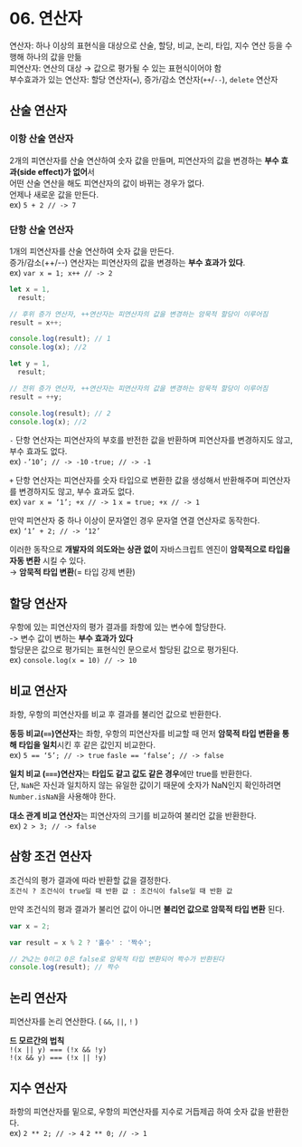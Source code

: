 # 06. 연산자

연산자: 하나 이상의 표현식을 대상으로 산술, 할당, 비교, 논리, 타입, 지수 연산 등을 수행해 하나의 값을 만듦<br>
피연산자: 연산의 대상 → 값으로 평가될 수 있는 표현식이어야 함<br>
부수효과가 있는 연산자: 할당 연산자(`=`), 증가/감소 연산자(`++`/`--`), `delete` 연산자

## 산술 연산자

### 이항 산술 연산자

2개의 피연산자를 산술 연산하여 숫자 값을 만들며, 피연산자의 값을 변경하는 **부수 효과(side effect)가 없어**서<br>
어떤 산술 연산을 해도 피연산자의 값이 바뀌는 경우가 없다. <br>
언제나 새로운 값을 만든다.<br>
ex) `5 + 2 // -> 7`

### 단항 산술 연산자

1개의 피연산자를 산술 연산하여 숫자 값을 만든다.<br>
증가/감소(++/--) 연산자는 피연산자의 값을 변경하는 **부수 효과가 있다**. <br>
ex) `var x = 1; x++ // -> 2`

```js
let x = 1,
  result;

// 후위 증가 연산자, ++연산자는 피연산자의 값을 변경하는 암묵적 할당이 이루어짐
result = x++;

console.log(result); // 1
console.log(x); //2

let y = 1,
  result;

// 전위 증가 연산자, ++연산자는 피연산자의 값을 변경하는 암묵적 할당이 이루어짐
result = ++y;

console.log(result); // 2
console.log(x); //2
```

`-` 단항 연산자는 피연산자의 부호를 반전한 값을 반환하며 피연산자를 변경하지도 않고, 부수 효과도 없다. <br>
ex) `-’10’; // -> -10` `-true; // -> -1`

`+` 단항 연산자는 피연산자를 숫자 타입으로 변환한 값을 생성해서 반환해주며 피연산자를 변경하지도 않고, 부수 효과도 없다. <br>
ex) `var x = ‘1’; +x // -> 1` `x = true; +x // -> 1`

만약 피연산자 중 하나 이상이 문자열인 경우 문자열 연결 연산자로 동작한다. <br>
ex) `‘1’ + 2; // -> ‘12’`

이러한 동작으로 **개발자의 의도와는 상관 없이** 자바스크립트 엔진이 **암묵적으로 타입을 자동 변환** 시킬 수 있다. <br>
→ **암묵적 타입 변환**(= 타입 강제 변환)

## 할당 연산자

우항에 있는 피연산자의 평가 결과를 좌항에 있는 변수에 할당한다. <br>
-> 변수 값이 변하는 **부수 효과가 있다** <br>
할당문은 값으로 평가되는 표현식인 문으로서 할당된 값으로 평가된다. <br>
ex) `console.log(x = 10) // -> 10`

## 비교 연산자

좌항, 우항의 피연산자를 비교 후 결과를 불리언 값으로 반환한다.

**동등 비교(`==`)연산자**는 좌항, 우항의 피연산자를 비교할 때 먼저 **암묵적 타입 변환을 통해 타입을 일치**시킨 후 같은 값인지 비교한다. <br>
ex) `5 == ‘5’; // -> true` `fasle == ‘false’; // -> false`

**일치 비교 (`===`)연산자**는 **타입도 같고 값도 같은 경우**에만 true를 반환한다. <br>
단, `NaN`은 자신과 일치하지 않는 유일한 값이기 때문에 숫자가 NaN인지 확인하려면 `Number.isNaN`을 사용해야 한다.

**대소 관계 비교 연산자**는 피연산자의 크기를 비교하여 불리언 값을 반환한다. <br>
ex) `2 > 3; // -> false`

## 삼항 조건 연산자

조건식의 평가 결과에 따라 반환할 값을 결정한다.<br>
`조건식 ? 조건식이 true일 때 반환 값 : 조건식이 false일 때 반환 값`

만약 조건식의 평과 결과가 불리언 값이 아니면 **불리언 값으로 암묵적 타입 변환** 된다.<br>

```js
var x = 2;

var result = x % 2 ? '홀수' : '짝수';

// 2%2는 0이고 0은 false로 암묵적 타입 변환되어 짝수가 반환된다
console.log(result); // 짝수
```

## 논리 연산자

피연산자를 논리 연산한다. ( `&&`, `||`, `!` )

**드 모르간의 법칙** <br>
`!(x || y) === (!x && !y)`<br>
`!(x && y) === (!x || !y)`

## 지수 연산자

좌항의 피연산자를 밑으로, 우항의 피연산자를 지수로 거듭제곱 하여 숫자 값을 반환한다. <br>
ex) `2 ** 2; // -> 4` `2 ** 0; // -> 1`
